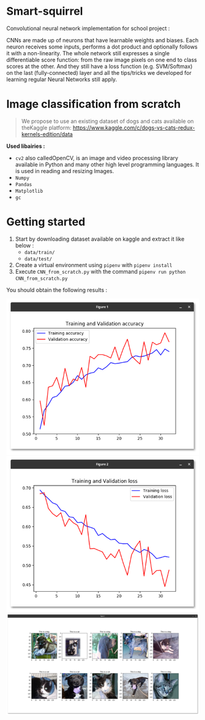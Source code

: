 # Smart-squirrel
Convolutional neural network implementation for school project :

CNNs are made up of neurons that have learnable weights and biases. Each neuron receives  some  inputs,  performs  a  dot  product  and  optionally  follows  it  with  a  non-linearity. The whole network still expresses a single differentiable score function: from the raw image pixels on one end to class scores at the other. And they still have a loss function (e.g. SVM/Softmax) on the last (fully-connected) layer and all the tips/tricks we developed for learning regular Neural Networks still apply.

# Image classification from scratch

> We  propose  to  use an  existing  dataset  of  dogs  and  cats  available  on theKaggle platform: https://www.kaggle.com/c/dogs-vs-cats-redux-kernels-edition/data

__Used libairies :__
- `cv2` also calledOpenCV, is an image and video processing library available in Python and many other high level programming languages. It is used in reading and resizing Images.
- `Numpy`
- `Pandas`
- `Matplotlib`
- `gc`

# Getting started

1. Start by downloading dataset available on kaggle and extract it like below :
   - `data/train/`
   - `data/test/`
1. Create a virtual environment using `pipenv` with `pipenv install`
1. Execute `CNN_from_scratch.py` with the command `pipenv run python CNN_from_scratch.py`

You should obtain the following results :

![](accuracy.png)
![](loss.png)
![](guess.png)
